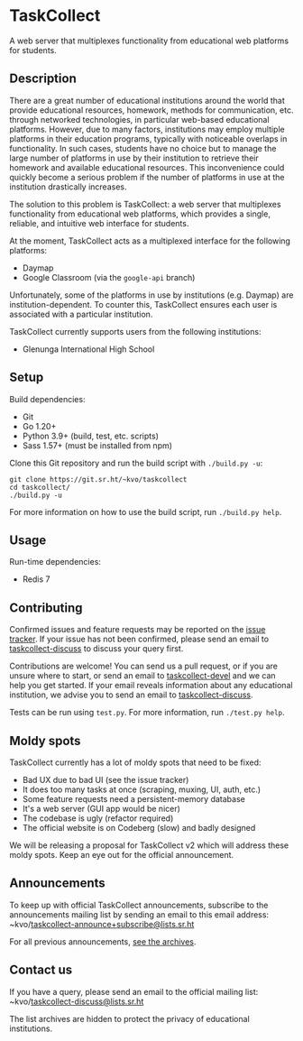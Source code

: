# TaskCollect
A web server that multiplexes functionality from educational web platforms for students.

## Description

There are a great number of educational institutions around the world that provide educational resources, homework, methods for communication, etc. through networked technologies, in particular web-based educational platforms. However, due to many factors, institutions may employ multiple platforms in their education programs, typically with noticeable overlaps in functionality. In such cases, students have no choice but to manage the large number of platforms in use by their institution to retrieve their homework and available educational resources. This inconvenience could quickly become a serious problem if the number of platforms in use at the institution drastically increases.

The solution to this problem is TaskCollect: a web server that multiplexes functionality from educational web platforms, which provides a single, reliable, and intuitive web interface for students.

At the moment, TaskCollect acts as a multiplexed interface for the following platforms:
  * Daymap
  * Google Classroom (via the `google-api` branch)

Unfortunately, some of the platforms in use by institutions (e.g. Daymap) are institution-dependent. To counter this, TaskCollect ensures each user is associated with a particular institution.

TaskCollect currently supports users from the following institutions:
  * Glenunga International High School

## Setup

Build dependencies:
  * Git
  * Go 1.20+
  * Python 3.9+ (build, test, etc. scripts)
  * Sass 1.57+ (must be installed from npm)

Clone this Git repository and run the build script with `./build.py -u`:

```
git clone https://git.sr.ht/~kvo/taskcollect
cd taskcollect/
./build.py -u
```

For more information on how to use the build script, run `./build.py help`.

## Usage

Run-time dependencies:
  * Redis 7

## Contributing

Confirmed issues and feature requests may be reported on the [issue tracker][1]. If your issue has not been confirmed, please send an email to [taskcollect-discuss][2] to discuss your query first.

Contributions are welcome! You can send us a pull request, or if you are unsure where to start, or send an email to [taskcollect-devel][3] and we can help you get started. If your email reveals information about any educational institution, we advise you to send an email to [taskcollect-discuss][2].

Tests can be run using `test.py`. For more information, run `./test.py help`.

## Moldy spots

TaskCollect currently has a lot of moldy spots that need to be fixed:
  * Bad UX due to bad UI (see the issue tracker)
  * It does too many tasks at once (scraping, muxing, UI, auth, etc.)
  * Some feature requests need a persistent-memory database
  * It's a web server (GUI app would be nicer)
  * The codebase is ugly (refactor required)
  * The official website is on Codeberg (slow) and badly designed

We will be releasing a proposal for TaskCollect v2 which will address these moldy spots. Keep an eye out for the official announcement.

## Announcements

To keep up with official TaskCollect announcements, subscribe to the announcements mailing list by sending an email to this email address: ~kvo/taskcollect-announce+subscribe@lists.sr.ht

For all previous announcements, [see the archives][4].

## Contact us

If you have a query, please send an email to the official mailing list: ~kvo/taskcollect-discuss@lists.sr.ht

The list archives are hidden to protect the privacy of educational institutions.


[1]: https://todo.sr.ht/~kvo/taskcollect
[2]: mailto:~kvo/taskcollect-discuss@lists.sr.ht
[3]: mailto:~kvo/taskcollect-devel@lists.sr.ht
[4]: https://lists.sr.ht/~kvo/taskcollect-announce
